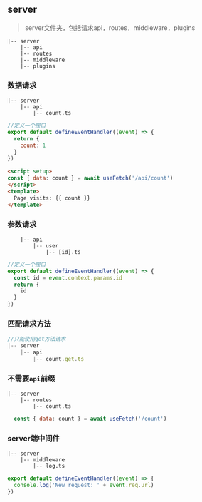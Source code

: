 ## server
> server文件夹，包括请求api，routes，middleware，plugins

```
|-- server      
    |-- api
    |-- routes
    |-- middleware     
    |-- plugins
```
### 数据请求
```
|-- server      
    |-- api
        |-- count.ts
```
```js
//定义一个接口
export default defineEventHandler((event) => {
  return {
    count: 1
  }
})

```
```html
<script setup>
const { data: count } = await useFetch('/api/count')
</script>
<template>
  Page visits: {{ count }}
</template>
```
### 参数请求
```
    |-- api
        |-- user
            |-- [id].ts
```
```js
//定义一个接口
export default defineEventHandler((event) => {
  const id = event.context.params.id
  return {
    id
  }
})

```
### 匹配请求方法
``` js
//只能使用get方法请求
|-- server      
    |-- api
        |-- count.get.ts
```

### 不需要`api`前缀
```
|-- server      
    |-- routes
        |-- count.ts
```
```js
  const { data: count } = await useFetch('/count')
```
### server端中间件
```
|-- server      
    |-- middleware
        |-- log.ts
```
```js
export default defineEventHandler((event) => {
  console.log('New request: ' + event.req.url)
})

```
<!-- ### server插件
> nuxt 的server引擎使用的是Nitro
 -->

